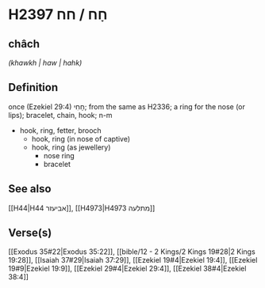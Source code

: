 # H2397 חָח / חח

## châch

_(khawkh | haw | hahk)_

## Definition

once (Ezekiel 29:4) חָחִי; from the same as H2336; a ring for the nose (or lips); bracelet, chain, hook; n-m

- hook, ring, fetter, brooch
  - hook, ring (in nose of captive)
  - hook, ring (as jewellery)
    - nose ring
    - bracelet

## See also

[[H44|H44 אביעזר]], [[H4973|H4973 מתלעה]]

## Verse(s)

[[Exodus 35#22|Exodus 35:22]], [[bible/12 - 2 Kings/2 Kings 19#28|2 Kings 19:28]], [[Isaiah 37#29|Isaiah 37:29]], [[Ezekiel 19#4|Ezekiel 19:4]], [[Ezekiel 19#9|Ezekiel 19:9]], [[Ezekiel 29#4|Ezekiel 29:4]], [[Ezekiel 38#4|Ezekiel 38:4]]